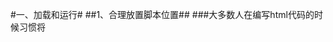 #一、加载和运行#
##1、合理放置脚本位置##
###大多数人在编写html代码的时候习惯将<script>标签和css一起放在头部，但是这样放置的话脚本会阻塞页面渲染，直到脚本全部下载并执行完成后，页面的渲染才会继续。因此页面的性能问题会很明显。将脚本放到页面顶部将会导致明显的延迟，通常表现为显示空白页面，用户无法浏览内容，也无法与页面进行交互。由于脚本会阻塞页面其他资源的下载，因此推荐将所有的<script>标签尽可能放到<body>标签的底部，以尽量减少对整个页面下载的影响。###
#二、数据访问#
#三、编程#
#四、算法和流程控制#
#五、字符串和正则表达式#
#六、响应接口#
#七、异步javascript#
#八、编程实践#
#九、构建和部署高性能javascript应用#
#十、工具#


